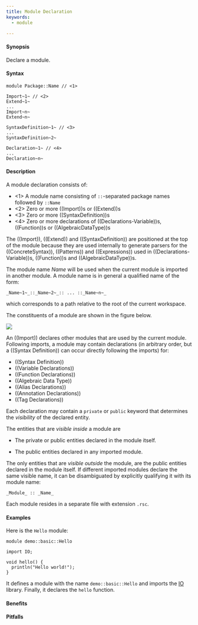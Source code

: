 ```yaml
---
title: Module Declaration
keywords:
  - module

---
```


#### Synopsis

Declare a module.

#### Syntax

```rascal
module Package::Name // <1>

Import~1~ // <2>
Extend~1~ 
...
Import~n~
Extend~n~

SyntaxDefinition~1~ // <3>
...
SyntaxDefinition~2~

Declaration~1~ // <4>
...
Declaration~n~
```

#### Description

A module declaration consists of:

* <1>  A module name consisting of `::`-separated package names followed by `::Name`
* <2> Zero or more ((Import))s or ((Extend))s
* <3> Zero or more ((SyntaxDefinition))s
* <4> Zero or more declarations of ((Declarations-Variable))s, ((Function))s or ((AlgebraicDataType))s

The ((Import)), ((Extend)) and ((SyntaxDefinition)) are positioned at the top of the module because they are used internally to generate parsers for the ((ConcreteSyntax)), ((Patterns)) and ((Expressions)) used in ((Declarations-Variable))s, ((Function))s and ((AlgebraicDataType))s.

The module name _Name_ will be used when the current module is imported in another module. 
A module name is in general a qualified name of the form:
```rascal
_Name~1~_::_Name~2~_:: ... ::_Name~n~_
```
which corresponds to a path relative to the root of the current workspace.

The constituents of a module are shown in the figure below.

![]((module-parts.png))


An ((Import)) declares other modules that are used by the current module.
Following imports, a module may contain declarations (in arbitrary order, but a ((Syntax Definition)) can
occur directly following the imports) for:

*  ((Syntax Definition))
*  ((Variable Declarations))
*  ((Function Declarations))
*  ((Algebraic Data Type))
*  ((Alias Declarations))
*  ((Annotation Declarations))
*  ((Tag Declarations))


Each declaration may contain a `private` or `public` keyword that determines 
the _visibility_ of the declared entity. 

The entities that are _visible inside_ a module are

*  The private or public entities declared in the module itself.

*  The public entities declared in any imported module.


The only entities that are _visible outside_ the module, are the public entities declared in the module itself. If different imported modules declare the same visible name, it can be disambiguated by explicitly qualifying it with its module name:

```rascal
_Module_ :: _Name_
```

Each module resides in a separate file with extension `.rsc`.

#### Examples

Here is the `Hello` module:

```rascal
module demo::basic::Hello

import IO;

void hello() {
  println("Hello world!");
}
```

                
It defines a module with the name `demo::basic::Hello` and imports the [IO]((Library:module:IO)) library.
Finally, it declares the `hello` function.

#### Benefits

#### Pitfalls

